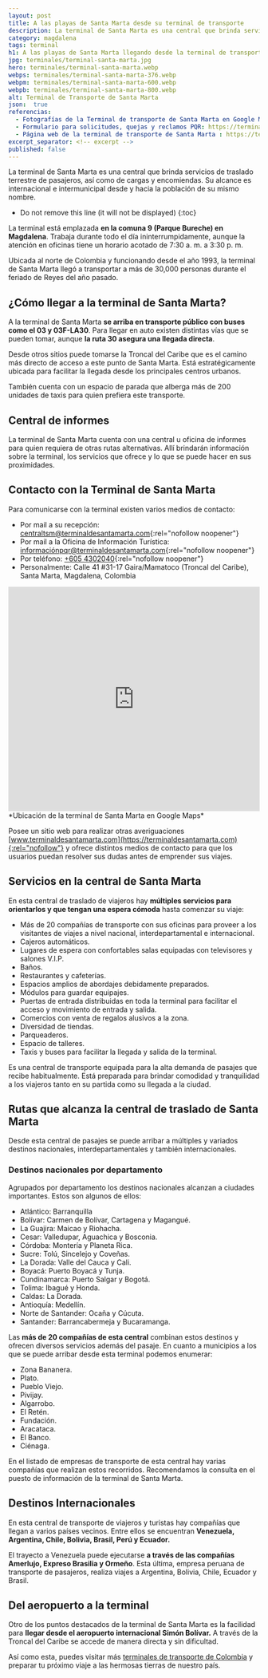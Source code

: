 ```yaml
---
layout: post
title: A las playas de Santa Marta desde su terminal de transporte
description: La terminal de Santa Marta es una central que brinda servicios de traslado terrestre de pasajeros, así como de cargas y encomiendas.
category: magdalena
tags: terminal
h1: A las playas de Santa Marta llegando desde la terminal de transporte
jpg: terminales/terminal-santa-marta.jpg
hero: terminales/terminal-santa-marta.webp
webps: terminales/terminal-santa-marta-376.webp
webpm: terminales/terminal-santa-marta-600.webp
webpb: terminales/terminal-santa-marta-800.webp
alt: Terminal de Transporte de Santa Marta
json:  true
referencias:
  - Fotografías de la Terminal de transporte de Santa Marta en Google Maps: https://www.google.com/maps/place/Terminal+de+Transportes+de+Santa+Marta/@11.2214836,-74.1808864,3a,75y,90t/data=!3m8!1e2!3m6!1sAF1QipOvc80dalBNPxN-1fPfF8j6P1qbEgJ-C2oLNZCq!2e10!3e12!6shttps:%2F%2Flh5.googleusercontent.com%2Fp%2FAF1QipOvc80dalBNPxN-1fPfF8j6P1qbEgJ-C2oLNZCq%3Dw397-h298-k-no!7i4000!8i3000!4m11!1m2!2m1!1sterminal+santa+marta!3m7!1s0x8ef4f5afb8da4093:0x4bfa83f8bbebb7df!8m2!3d11.2214836!4d-74.1808864!14m1!1BCgIgAQ!15sChR0ZXJtaW5hbCBzYW50YSBtYXJ0YVoWIhR0ZXJtaW5hbCBzYW50YSBtYXJ0YZIBC2J1c19zdGF0aW9umgEkQ2hkRFNVaE5NRzluUzBWSlEwRm5TVVJ4TlhaSU9UUjNSUkFC
  - Formulario para solicitudes, quejas y reclamos PQR: https://terminaldesantamarta.com/entidad/peticiones-quejas
  - Página web de la terminal de transporte de Santa Marta : https://terminaldesantamarta.com/
excerpt_separator: <!-- excerpt -->
published: false
---
```

La terminal de Santa Marta es una central que brinda servicios de traslado terrestre de pasajeros, así como de cargas y encomiendas. Su alcance es internacional e intermunicipal desde y hacia la población de su mismo nombre.

<!-- excerpt -->

* Do not remove this line (it will not be displayed)
{:toc}

La terminal está emplazada **en la comuna 9 (Parque Bureche) en Magdalena**. Trabaja durante todo el día ininterrumpidamente, aunque la atención en oficinas tiene un horario acotado de 7:30 a. m. a 3:30 p. m.

Ubicada al norte de Colombia y funcionando desde el año 1993, la terminal de Santa Marta llegó a transportar a más de 30,000 personas durante el feriado de Reyes del año pasado.

## ¿Cómo llegar a la terminal de Santa Marta?

A la terminal de Santa Marta **se arriba en transporte público con buses como el 03 y 03F-LA30**. Para llegar en auto existen distintas vías que se pueden tomar, aunque **la ruta 30 asegura una llegada directa**.

Desde otros sitios puede tomarse la Troncal del Caribe que es el camino más directo de acceso a este punto de Santa Marta. Está estratégicamente ubicada para facilitar la llegada desde los principales centros urbanos.

También cuenta con un espacio de parada que alberga más de 200 unidades de taxis para quien prefiera este transporte.

## Central de informes

La terminal de Santa Marta cuenta con una central u oficina de informes para quien requiera de otras rutas alternativas. Allí brindarán información sobre la terminal, los servicios que ofrece y lo que se puede hacer en sus proximidades.

## Contacto con la Terminal de Santa Marta

Para comunicarse con la terminal existen varios medios de contacto:

* Por mail a su recepción: [centraltsm@terminaldesantamarta.com](mailto:centraltsm@terminaldesantamarta.com){:rel="nofollow noopener"}
* Por mail a la Oficina de Información Turística: [informaciónpqr@terminaldesantamarta.com](mailto:informaciónpqr@terminaldesantamarta.com){:rel="nofollow noopener"}
* Por teléfono: [+605 4302040](phone:6054302040){:rel="nofollow noopener"}
* Personalmente: Calle 41 #31-17 Gaira/Mamatoco (Troncal del Caribe), Santa Marta, Magdalena, Colombia

<iframe src="https://www.google.com/maps/embed?pb=!1m18!1m12!1m3!1d31308.335972402536!2d-74.21590532089841!3d11.221483600000001!2m3!1f0!2f0!3f0!3m2!1i1024!2i768!4f13.1!3m3!1m2!1s0x8ef4f5afb8da4093%3A0x4bfa83f8bbebb7df!2sTerminal%20de%20Transportes%20de%20Santa%20Marta!5e0!3m2!1ses-419!2sco!4v1658258854241!5m2!1ses-419!2sco" width="100%" height="450" style="border:0;" allowfullscreen="" loading="lazy" referrerpolicy="no-referrer-when-downgrade"></iframe>
*Ubicación de la terminal de Santa Marta en Google Maps*

Posee un sitio web para realizar otras averiguaciones [www.terminaldesantamarta.com](https://terminaldesantamarta.com){:rel="nofollow"} y ofrece distintos medios de contacto para que los usuarios puedan resolver sus dudas antes de emprender sus viajes.

## Servicios en la central de Santa Marta

En esta central de traslado de viajeros hay **múltiples servicios para orientarlos y que tengan una espera cómoda** hasta comenzar su viaje:

* Más de 20 compañías de transporte con sus oficinas para proveer a los visitantes de viajes a nivel nacional, interdepartamental e internacional.
* Cajeros automáticos.
* Lugares de espera con confortables salas equipadas con televisores y salones V.I.P.
* Baños.
* Restaurantes y cafeterías.
* Espacios amplios de abordajes debidamente preparados.
* Módulos para guardar equipajes.
* Puertas de entrada distribuidas en toda la terminal para facilitar el acceso y movimiento de entrada y salida.
* Comercios con venta de regalos alusivos a la zona.
* Diversidad de tiendas.
* Parqueaderos.
* Espacio de talleres.
* Taxis y buses para facilitar la llegada y salida de la terminal.

Es una central de transporte equipada para la alta demanda de pasajes que recibe habitualmente. Está preparada para brindar comodidad y tranquilidad a los viajeros tanto en su partida como su llegada a la ciudad.

## Rutas que alcanza la central de traslado de Santa Marta

Desde esta central de pasajes se puede arribar a múltiples y variados destinos nacionales, interdepartamentales y también internacionales.

### Destinos nacionales por departamento

Agrupados por departamento los destinos nacionales alcanzan a ciudades importantes. Estos son algunos de ellos:

* Atlántico: Barranquilla
* Bolívar: Carmen de Bolívar, Cartagena y Magangué.
* La Guajira: Maicao y Riohacha.
* Cesar: Valledupar, Aguachica y Bosconia.
* Córdoba: Montería y Planeta Rica.
* Sucre: Tolú, Sincelejo y Coveñas.
* La Dorada: Valle del Cauca y Cali.
* Boyacá: Puerto Boyacá y Tunja.
* Cundinamarca: Puerto Salgar y Bogotá.
* Tolima: Ibagué y Honda.
* Caldas: La Dorada.
* Antioquía: Medellín.
* Norte de Santander: Ocaña y Cúcuta.
* Santander: Barrancabermeja y Bucaramanga.

Las **más de 20 compañías de esta central** combinan estos destinos y ofrecen diversos servicios además del pasaje. En cuanto a municipios a los que se puede arribar desde esta terminal podemos enumerar:

* Zona Bananera.
* Plato.
* Pueblo Viejo.
* Pivijay.
* Algarrobo.
* El Retén.
* Fundación.
* Aracataca.
* El Banco.
* Ciénaga.

En el listado de empresas de transporte de esta central hay varias compañías que realizan estos recorridos. Recomendamos la consulta en el puesto de información de la terminal de Santa Marta.

## Destinos Internacionales

En esta central de transporte de viajeros y turistas hay compañías que llegan a varios países vecinos. Entre ellos se encuentran **Venezuela, Argentina, Chile, Bolivia, Brasil, Perú y Ecuador.**

El trayecto a Venezuela puede ejecutarse **a través de las compañías Amerlujo, Expreso Brasilia y Ormeño**. Esta última, empresa peruana de transporte de pasajeros, realiza viajes a Argentina, Bolivia, Chile, Ecuador y Brasil.

## Del aeropuerto a la terminal

Otro de los puntos destacados de la terminal de Santa Marta es la facilidad para **llegar desde el aeropuerto internacional Simón Bolívar.** A través de la Troncal del Caribe se accede de manera directa y sin dificultad.

Así como esta, puedes visitar más [terminales de transporte de Colombia]({{site.basurl}}/) y preparar tu próximo viaje a las hermosas tierras de nuestro país.

